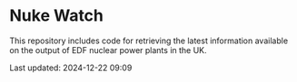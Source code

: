 # Nuke Watch

This repository includes code for retrieving the latest information available on the output of EDF nuclear power plants in the UK.

Last updated: 2024-12-22 09:09